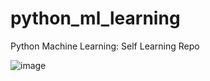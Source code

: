 # python_ml_learning
Python Machine Learning:  Self Learning Repo

![image](https://github.com/thenareshtambekar/python_ml_learning/assets/169889562/a7a430f2-b994-4e8b-b715-f7961d0cd226)

